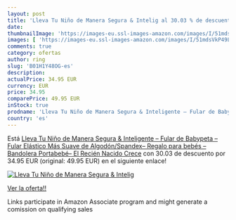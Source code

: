 ```yaml
---
layout: post
title: 'Lleva Tu Niño de Manera Segura & Intelig al 30.03 % de descuento'
date: 
thumbnailImage: 'https://images-eu.ssl-images-amazon.com/images/I/51mdsVkP49L._SL200_.jpg'
images: [ 'https://images-eu.ssl-images-amazon.com/images/I/51mdsVkP49L._SL200_.jpg' ]
comments: true
category: ofertas
author: ring
slug: 'B01H1Y48OG-es'
description:
actualPrice: 34.95 EUR
currency: EUR
price: 34.95
comparePrice: 49.95 EUR
inStock: true
prodname: 'Lleva Tu Niño de Manera Segura & Inteligente – Fular de Babypeta – Fular Elástico Más Suave de Algodón/Spandex– Regalo para bebés – Bandolera Portabebé– El Recién Nacido Crece'
country: 'es'
---
```


Está [Lleva Tu Niño de Manera Segura & Inteligente – Fular de Babypeta – Fular Elástico Más Suave de Algodón/Spandex– Regalo para bebés – Bandolera Portabebé– El Recién Nacido Crece](https://www.amazon.es/dp/B01H1Y48OG/?tag=tolees-21) con 30.03 de descuento por 34.95 EUR (original: 49.95 EUR) en el siguiente enlace!

[![Lleva Tu Niño de Manera Segura & Intelig](https://images-eu.ssl-images-amazon.com/images/I/51mdsVkP49L._SL200_.jpg)](https://www.amazon.es/dp/B01H1Y48OG/?tag=tolees-21)

[Ver la oferta!!](https://www.amazon.es/dp/B01H1Y48OG/?tag=tolees-21)

Links participate in Amazon Associate program and might generate a comission on qualifying sales


